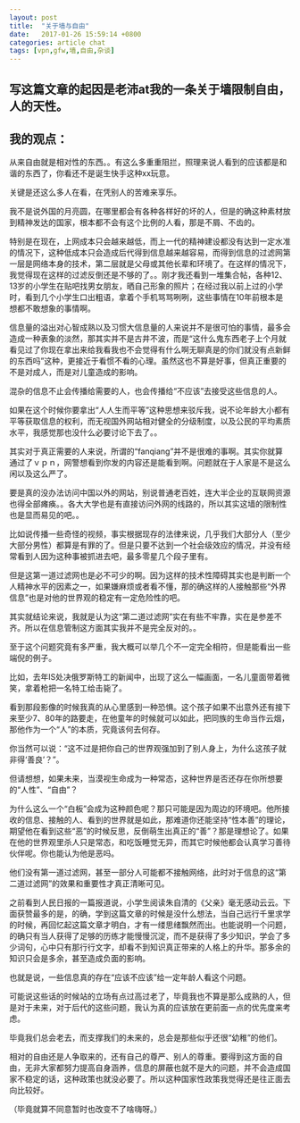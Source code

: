 ```yaml
---
layout: post
title:  "关于墙与自由"
date:   2017-01-26 15:59:14 +0800
categories: article chat
tags: [vpn,gfw,墙,自由,杂谈]
---
```


<article>
<h2>写这篇文章的起因是老沛at我的一条关于墙限制自由，人的天性。</h2>
<h2>我的观点：</h2>
<p>从来自由就是相对性的东西。。有这么多重重阻拦，照理来说人看到的应该都是和谐的东西了，你看还不是诞生快手这种xx玩意。</p>
<!-- more -->
<p>关键是还这么多人在看，在凭别人的苦难来享乐。</p>
<p>我不是说外国的月亮圆，在哪里都会有各种各样好的坏的人，但是的确这种素材放到精神发达的国家，根本都不会有这个比例的人看，那是不屑、不齿的。</p>
<p>特别是在现在，上网成本只会越来越低，而上一代的精神建设都没有达到一定水准的情况下，这种低成本只会造成后代得到信息越来越容易，而得到信息的过滤网第一层是网络本身的技术，第二层就是父母或其他长辈和环境了。在这样的情况下，我觉得现在这样的过滤反倒还是不够的了。。刚才我还看到一堆集合帖，各种12、13岁的小学生在贴吧找男女朋友，晒自己形象的照片；在经过我以前上过的小学时，看到几个小学生口出粗语，拿着个手机骂骂咧咧，这些事情在10年前根本是想都不敢想象的事情啊。</p>
<p>信息量的溢出对心智成熟以及习惯大信息量的人来说并不是很可怕的事情，最多会造成一种表象的淡然，那其实并不是古井不波，而是“这什么鬼东西老子上个月就看见过了你现在拿出来给我看我也不会觉得有什么啊无聊真是的你们就没有点新鲜的东西吗”这种，更接近于看惯不看的心理。虽然这也不算是好事，但真正重要的不是对成人，而是对儿童造成的影响。</p>
<p>混杂的信息不止会传播给需要的人，也会传播给“不应该”去接受这些信息的人。</p>
<p>如果在这个时候你要拿出“人人生而平等”这种思想来驳斥我，说不论年龄大小都有平等获取信息的权利，而无视国外网站相对健全的分级制度，以及公民的平均素质水平，我感觉那也没什么必要讨论下去了。。</p>
<p>其实对于真正需要的人来说，所谓的“fanqiang”并不是很难的事啊。其实你就算通过了ｖｐｎ，网警想看到你发的内容还是能看到啊。问题就在于人家是不是这么闲以及这么严了。</p>
<p>要是真的没办法访问中国以外的网站，别说普通老百姓，连大半企业的互联网资源也得全部瘫痪。。各大大学也是有直接访问外网的线路的，所以其实这墙的限制性也是显而易见的吧。。</p>
<p>比如说传播一些奇怪的视频，事实根据现存的法律来说，几乎我们大部分人（至少大部分男性）都算是有罪的了。但是只要不达到一个社会级效应的情况，并没有经常看到人因为这种事被抓进去吧，最多零星几个段子里有。</p>
<p>但是这第一道过滤网也是必不可少的啊。因为这样的技术性障碍其实也是判断一个人精神水平的因素之一，如果嫌麻烦或者看不懂，那的确这样的人接触那些“外界信息”也是对他的世界观的稳定有一定危险性的吧。</p>
<p>其实就结论来说，我就是认为这“第二道过滤网”实在有些不牢靠，实在是参差不齐。所以在信息管制这方面其实我并不是完全反对的。。</p>
<p>至于这个问题究竟有多严重，我大概可以举几个不一定完全相符，但是能看出一些端倪的例子。</p>
<p>比如，去年IS处决俄罗斯特工的新闻中，出现了这么一幅画面，一名儿童面带着微笑，拿着枪把一名特工给击毙了。</p>
<p>看到那段影像的时候我真的从心里感到一种恐惧。这个孩子如果不出意外还有接下来至少7、80年的路要走，在他童年的时候就可以如此，把同族的生命当作云烟，那他作为一个“人”的本质，究竟该何去何存。</p>
<p>你当然可以说：“这不过是把你自己的世界观强加到了别人身上，为什么这孩子就非得‘善良’？”。</p>
<p>但请想想，如果未来，当漠视生命成为一种常态，这种世界是否还存在你所想要的“人性”、“自由”？</p>
<p>为什么这么一个“白板”会成为这种颜色呢？那只可能是因为周边的环境吧。他所接收的信息、接触的人、看到的世界就是如此，那难道你还能坚持“性本善”的理论，期望他在看到这些“恶”的时候反思，反倒萌生出真正的“善”？那是理想论了。如果在他的世界观里杀人只是常态，和吃饭睡觉无异，而其它时候他都会认真学习善待伙伴呢。你也能认为他是恶吗。</p>
<p>他们没有第一道过滤网，甚至一部分人可能都不接触网络，此时对于信息的这“第二道过滤网”的效果和重要性才真正清晰可见。</p>
<p>之前看到人民日报的一篇报道说，小学生阅读朱自清的《父亲》毫无感动云云。下面获赞最多的是，的确，学到这篇文章的时候是没什么想法，当自己远行千里求学的时候，再回忆起这篇文章才明白，才有一缕思绪飘然而出。也能说明一个问题，的确只有当人获得了足够的历练才能慢慢沉淀，而不是获得了多少知识，学会了多少词句，心中只有那行行文字，却看不到知识真正带来的人格上的升华。那多余的知识只会是多余，甚至造成负面的影响。</p>
<p>也就是说，一些信息真的存在“应该不应该”给一定年龄人看这个问题。</p>
<p>可能说这些话的时候站的立场有点过高过老了，毕竟我也不算是那么成熟的人，但是对于未来，对于后代的这些问题，我认为真的应该放在更前面一点的优先度来考虑。</p>
<p>毕竟我们总会老去，而支撑我们的未来的，总会是那些似乎还很“幼稚”的他们。</p>
<p>相对的自由还是人争取来的，还有自己的尊严、别人的尊重。要得到这方面的自由，无非大家都努力提高自身涵养，信息的屏蔽也就不是大的问题，并不会造成国家不稳定的话，这种政策也就没必要了。所以这种国家性政策我觉得还是往正面去向比较好。</p>
<p>（毕竟就算不同意暂时也改变不了啥嗨呀。）</p>
</article>
